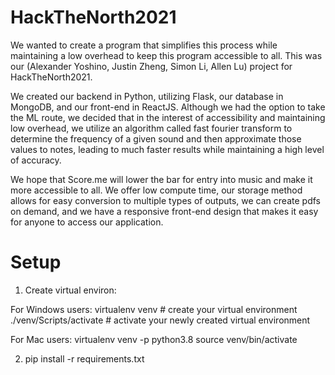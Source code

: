 # HackTheNorth2021
We wanted to create a program that simplifies this process while maintaining a low overhead to keep this program accessible to all. This was our (Alexander Yoshino, Justin Zheng, Simon Li, Allen Lu) project for HackTheNorth2021.

We created our backend in Python, utilizing Flask, our database in MongoDB, and our front-end in ReactJS. Although we had the option to take the ML route, we decided that in the interest of accessibility and maintaining low overhead, we utilize an algorithm called fast fourier transform to determine the frequency of a given sound and then approximate those values to notes, leading to much faster results while maintaining a high level of accuracy.

We hope that Score.me will lower the bar for entry into music and make it more accessible to all.
We offer low compute time, our storage method allows for easy conversion to multiple types of outputs, we can create pdfs on demand, and we have a responsive front-end design that makes it easy for anyone to access our application.

# Setup
1) Create virtual environ:

For Windows users:
virtualenv venv     # create your virtual environment
./venv/Scripts/activate # activate your newly created virtual environment

For Mac users:
virtualenv venv -p python3.8
source venv/bin/activate

2) pip install -r requirements.txt

